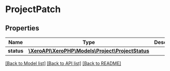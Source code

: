 # ProjectPatch

## Properties

 Name       | Type                                                                  | Description | Notes 
------------|-----------------------------------------------------------------------|-------------|-------
 **status** | [**\XeroAPI\XeroPHP\Models\Project\ProjectStatus**](ProjectStatus.md) |             |

[[Back to Model list]](../README.md#documentation-for-models) [[Back to API list]](../README.md#documentation-for-api-endpoints) [[Back to README]](../README.md)


